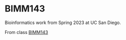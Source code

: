 # BIMM143
Bioinformatics work from Spring 2023 at UC San  Diego. 

From class [BIMM143](https://bioboot.github.io/bimm143_S23/)